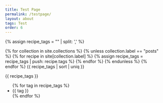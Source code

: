 ```yaml
---
title: Test Page
permalink: /testpage/
layout: about
tags: Test
order: 6
---
```


{% assign recipe_tags = "" | split: ',' %}

{% for collection in site.collections %}
  {% unless collection.label == "posts" %}
      {% for recipe in site[collection.label] %}
        {% assign recipe_tags = recipe_tags | push: recipe.tags %}
      {% endfor %}
  {% endunless %}
{% endfor %}
{{ recipe_tags | sort | uniq }}

<p>{{ recipe_tags }}</p>

<ul>
{% for tag in recipe_tags %}
<li>{{ tag }}</li>
{% endfor %}
</ul>